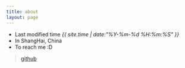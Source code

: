 ```yaml
---
title: about
layout: page
---
```


- Last modified time *{{ site.time | date:"%Y-%m-%d %H:%m:%S" }}*
- In ShangHai, China
- To reach me :D

> [github](https://github.com/shuqingww3)
